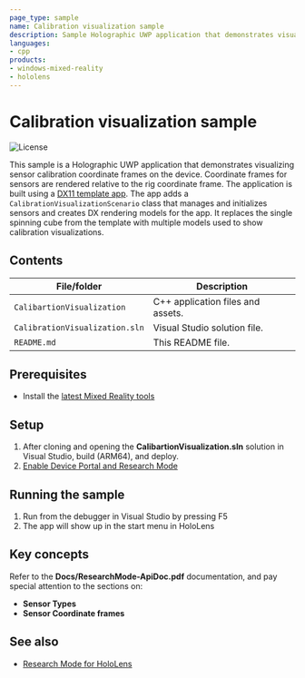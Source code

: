 ```yaml
---
page_type: sample
name: Calibration visualization sample
description: Sample Holographic UWP application that demonstrates visualizing sensor calibration coordinate frames on HoloLens 2.
languages:
- cpp
products:
- windows-mixed-reality
- hololens
---
```


# Calibration visualization sample

![License](https://img.shields.io/badge/license-MIT-green.svg)

This sample is a Holographic UWP application that demonstrates visualizing sensor calibration coordinate frames on the device. Coordinate frames for sensors are rendered relative to the rig coordinate frame. The application is built using a [DX11 template app](https://docs.microsoft.com/windows/mixed-reality/creating-a-holographic-directx-project). The app adds a `CalibrationVisualizationScenario` class that manages and initializes sensors and creates DX rendering models for the app. It replaces the single spinning cube from the template with multiple models used to show calibration visualizations.

## Contents

| File/folder | Description |
|-------------|-------------|
| `CalibartionVisualization` | C++ application files and assets. |
| `CalibrationVisualization.sln` | Visual Studio solution file. |
| `README.md` | This README file. |

## Prerequisites

* Install the [latest Mixed Reality tools](https://docs.microsoft.com/windows/mixed-reality/develop/install-the-tools)

## Setup

1. After cloning and opening the **CalibartionVisualization.sln** solution in Visual Studio, build (ARM64), and deploy.
2. [Enable Device Portal and Research Mode](https://docs.microsoft.com/windows/mixed-reality/research-mode)

## Running the sample

1. Run from the debugger in Visual Studio by pressing F5
2. The app will show up in the start menu in HoloLens

## Key concepts

Refer to the **Docs/ResearchMode-ApiDoc.pdf** documentation, and pay special attention to the sections on:
* **Sensor Types** 
* **Sensor Coordinate frames**

## See also

* [Research Mode for HoloLens](https://docs.microsoft.com/windows/mixed-reality/develop/platform-capabilities-and-apis/research-mode)